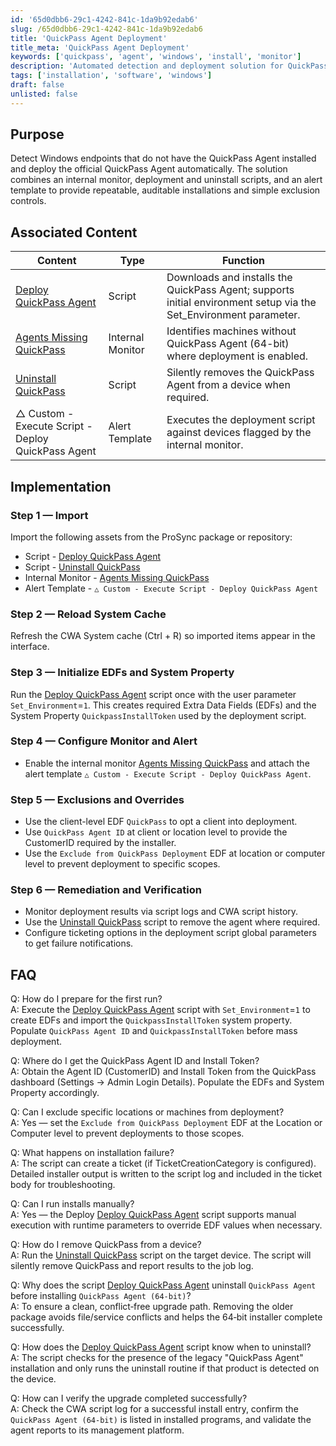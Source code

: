 ```yaml
---
id: '65d0dbb6-29c1-4242-841c-1da9b92edab6'
slug: /65d0dbb6-29c1-4242-841c-1da9b92edab6
title: 'QuickPass Agent Deployment'
title_meta: 'QuickPass Agent Deployment'
keywords: ['quickpass', 'agent', 'windows', 'install', 'monitor']
description: 'Automated detection and deployment solution for QuickPass Agent on Windows endpoints using CWA scripts, a monitor and an alert template.'
tags: ['installation', 'software', 'windows']
draft: false
unlisted: false
---
```


## Purpose

Detect Windows endpoints that do not have the QuickPass Agent installed and deploy the official QuickPass Agent automatically. The solution combines an internal monitor, deployment and uninstall scripts, and an alert template to provide repeatable, auditable installations and simple exclusion controls.

## Associated Content

| Content | Type | Function |
| ------- | ---- | -------- |
| [Deploy QuickPass Agent](/docs/ab838395-dc94-4ceb-986e-99d00b005198) | Script | Downloads and installs the QuickPass Agent; supports initial environment setup via the Set_Environment parameter. |
| [Agents Missing QuickPass](/docs/b96aee11-a990-4b23-9ba8-afc420225bac) | Internal Monitor | Identifies machines without QuickPass Agent (64-bit) where deployment is enabled. |
| [Uninstall QuickPass](/docs/632a4585-aa0a-11f0-9766-92000234cfc2) | Script | Silently removes the QuickPass Agent from a device when required. |
| △ Custom - Execute Script - Deploy QuickPass Agent | Alert Template | Executes the deployment script against devices flagged by the internal monitor. |

## Implementation

### Step 1 — Import

Import the following assets from the ProSync package or repository:

- Script - [Deploy QuickPass Agent](/docs/ab838395-dc94-4ceb-986e-99d00b005198)
- Script - [Uninstall QuickPass](/docs/632a4585-aa0a-11f0-9766-92000234cfc2)
- Internal Monitor - [Agents Missing QuickPass](/docs/b96aee11-a990-4b23-9ba8-afc420225bac)
- Alert Template - `△ Custom - Execute Script - Deploy QuickPass Agent`

### Step 2 — Reload System Cache

Refresh the CWA System cache (Ctrl + R) so imported items appear in the interface.

### Step 3 — Initialize EDFs and System Property

Run the [Deploy QuickPass Agent](/docs/ab838395-dc94-4ceb-986e-99d00b005198) script once with the user parameter `Set_Environment`=`1`. This creates required Extra Data Fields (EDFs) and the System Property `QuickpassInstallToken` used by the deployment script.

### Step 4 — Configure Monitor and Alert

- Enable the internal monitor [Agents Missing QuickPass](/docs/b96aee11-a990-4b23-9ba8-afc420225bac) and attach the alert template `△ Custom - Execute Script - Deploy QuickPass Agent`.

### Step 5 — Exclusions and Overrides

- Use the client-level EDF `QuickPass` to opt a client into deployment.
- Use `QuickPass Agent ID` at client or location level to provide the CustomerID required by the installer.
- Use the `Exclude from QuickPass Deployment` EDF at location or computer level to prevent deployment to specific scopes.

### Step 6 — Remediation and Verification

- Monitor deployment results via script logs and CWA script history.
- Use the [Uninstall QuickPass](/docs/632a4585-aa0a-11f0-9766-92000234cfc2) script to remove the agent where required.
- Configure ticketing options in the deployment script global parameters to get failure notifications.

## FAQ

Q: How do I prepare for the first run?  
A: Execute the [Deploy QuickPass Agent](/docs/ab838395-dc94-4ceb-986e-99d00b005198) script with `Set_Environment`=`1` to create EDFs and import the `QuickpassInstallToken` system property. Populate `QuickPass Agent ID` and `QuickpassInstallToken` before mass deployment.

Q: Where do I get the QuickPass Agent ID and Install Token?  
A: Obtain the Agent ID (CustomerID) and Install Token from the QuickPass dashboard (Settings → Admin Login Details). Populate the EDFs and System Property accordingly.

Q: Can I exclude specific locations or machines from deployment?  
A: Yes — set the `Exclude from QuickPass Deployment` EDF at the Location or Computer level to prevent deployments to those scopes.

Q: What happens on installation failure?  
A: The script can create a ticket (if TicketCreationCategory is configured). Detailed installer output is written to the script log and included in the ticket body for troubleshooting.

Q: Can I run installs manually?  
A: Yes — the Deploy [Deploy QuickPass Agent](/docs/ab838395-dc94-4ceb-986e-99d00b005198) script supports manual execution with runtime parameters to override EDF values when necessary.

Q: How do I remove QuickPass from a device?  
A: Run the [Uninstall QuickPass](/docs/632a4585-aa0a-11f0-9766-92000234cfc2) script on the target device. The script will silently remove QuickPass and report results to the job log.

Q: Why does the script [Deploy QuickPass Agent](/docs/ab838395-dc94-4ceb-986e-99d00b005198)  uninstall `QuickPass Agent` before installing `QuickPass Agent (64-bit)`?  
A: To ensure a clean, conflict‑free upgrade path. Removing the older package avoids file/service conflicts and helps the 64‑bit installer complete successfully.

Q: How does the [Deploy QuickPass Agent](/docs/ab838395-dc94-4ceb-986e-99d00b005198) script know when to uninstall?  
A: The script checks for the presence of the legacy "QuickPass Agent" installation and only runs the uninstall routine if that product is detected on the device.

Q: How can I verify the upgrade completed successfully?  
A: Check the CWA script log for a successful install entry, confirm the `QuickPass Agent (64-bit)` is listed in installed programs, and validate the agent reports to its management platform.
